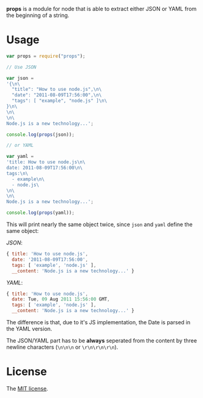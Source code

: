 **props** is a module for node that is able to extract either JSON or YAML from
the beginning of a string.

Usage
=====

```javascript
var props = require("props");

// Use JSON

var json =
'{\n\
  "title": "How to use node.js",\n\
  "date": "2011-08-09T17:56:00",\n\
  "tags": [ "example", "node.js" ]\n\
}\n\
\n\
\n\
Node.js is a new technology...';

console.log(props(json));

// or YAML

var yaml =
'title: How to use node.js\n\
date: 2011-08-09T17:56:00\n\
tags:\n\
  - example\n\
  - node.js\
\n\
\n\
Node.js is a new technology...';

console.log(props(yaml));
```

This will print nearly the same object twice, since `json` and `yaml` define the
same object:

_JSON_:
```javascript
{ title: 'How to use node.js',
  date: '2011-08-09T17:56:00',
  tags: [ 'example', 'node.js' ],
  __content: 'Node.js is a new technology...' }

```

_YAML_:
```javascript
{ title: 'How to use node.js',
  date: Tue, 09 Aug 2011 15:56:00 GMT,
  tags: [ 'example', 'node.js' ],
  __content: 'Node.js is a new technology...' }
```

The difference is that, due to it's JS implementation, the Date is parsed in the
YAML version.

The JSON/YAML part has to be **always** seperated from the content by three
newline characters (`\n\n\n` or `\r\n\r\n\r\n`).


License
=======

The [MIT license](http://vorb.de/license/mit.html).
